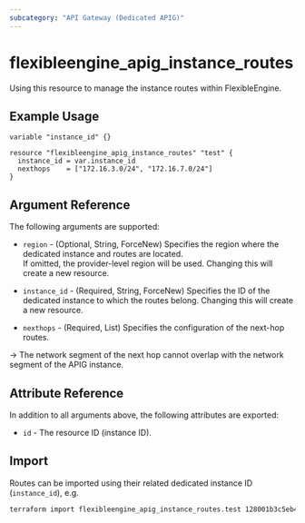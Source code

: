 ```yaml
---
subcategory: "API Gateway (Dedicated APIG)"
---
```


# flexibleengine_apig_instance_routes

Using this resource to manage the instance routes within FlexibleEngine.

## Example Usage

```hcl
variable "instance_id" {}

resource "flexibleengine_apig_instance_routes" "test" {
  instance_id = var.instance_id
  nexthops    = ["172.16.3.0/24", "172.16.7.0/24"]
}
```

## Argument Reference

The following arguments are supported:

* `region` - (Optional, String, ForceNew) Specifies the region where the dedicated instance and routes are located.  
  If omitted, the provider-level region will be used. Changing this will create a new resource.

* `instance_id` - (Required, String, ForceNew) Specifies the ID of the dedicated instance to which the routes belong.
  Changing this will create a new resource.

* `nexthops` - (Required, List) Specifies the configuration of the next-hop routes.

-> The network segment of the next hop cannot overlap with the network segment of the APIG instance.

## Attribute Reference

In addition to all arguments above, the following attributes are exported:

* `id` - The resource ID (instance ID).

## Import

Routes can be imported using their related dedicated instance ID (`instance_id`), e.g.

```bash
terraform import flexibleengine_apig_instance_routes.test 128001b3c5eb4d3e91a8da9c0f46420f
```
